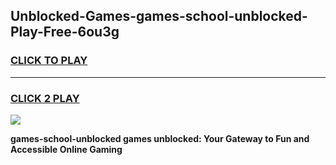
## Unblocked-Games-games-school-unblocked-Play-Free-6ou3g
<h3>
<a href="https://premium76.site?title=games-school-unblocked&ref=22A">CLICK TO PLAY</a></h3>
<hr>

<h3>
<a href="https://premium76.site?title=games-school-unblocked&ref=22A">CLICK 2 PLAY</a>
  
</h3>

<a href="https://premium76.site?title=games-school-unblocked&ref=22A"><img src="https://clearcache.store/games.png"></a>


**games-school-unblocked games unblocked: Your Gateway to Fun and Accessible Online Gaming**
